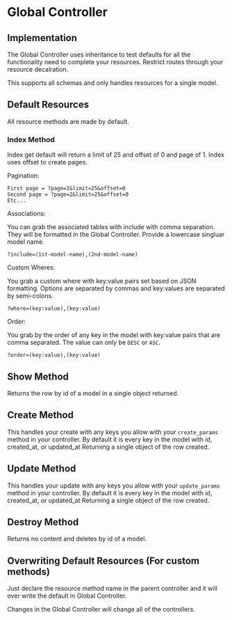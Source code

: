 # Global Controller

## Implementation

The Global Controller uses inheritance to test defaults
for all the functionality need to complete your resources.
Restrict routes through your resource decalration.

This supports all schemas and only handles resources for a single model.

## Default Resources

All resource methods are made by default.

### Index Method

Index get default will return a limit of 25 and offset of 0 and page of 1.
Index uses offset to create pages.

Pagination:

```plain-text
First page = ?page=1&limit=25&offset=0
Second page = ?page=2&limit=25&offset=0
Etc...
```

Associations:

You can grab the associated tables with include with comma separation.
They will be formatted in the Global Controller. Provide a lowercase singluar model name.

```plain-text
?include=(1st-model-name),(2nd-model-name)
```

Custom Wheres:

You grab a custom where with key:value pairs set based on JSON formatting.
Options are separated by commas and key:values are separated by semi-colons.

```plain-text
?where=(key:value),(key:value)
```

Order:

You grab by the order of any key in the model with key:value pairs that are
comma separated. The value can only be `DESC` or `ASC`.

```plain-text
?order=(key:value),(key:value)
```

## Show Method

Returns the row by id of a model in a single object returned.

## Create Method

This handles your create with any keys you allow with your `create_params` method in your controller.
By default it is every key in the model with id, created_at, or updated_at
Returning a single object of the row created.

## Update Method

This handles your update with any keys you allow with your `update_params` method in your controller.
By default it is every key in the model with id, created_at, or updated_at
Returning a single object of the row created.

## Destroy Method

Returns no content and deletes by id of a model.

## Overwriting Default Resources (For custom methods)

Just declare the resource method name in the parent controller
and it will over write the default in Global Controller.

Changes in the Global Controller will change all of the controllers.
